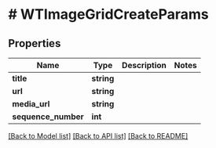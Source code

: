 # # WTImageGridCreateParams

## Properties

Name | Type | Description | Notes
------------ | ------------- | ------------- | -------------
**title** | **string** |  |
**url** | **string** |  |
**media_url** | **string** |  |
**sequence_number** | **int** |  |

[[Back to Model list]](../../README.md#models) [[Back to API list]](../../README.md#endpoints) [[Back to README]](../../README.md)
